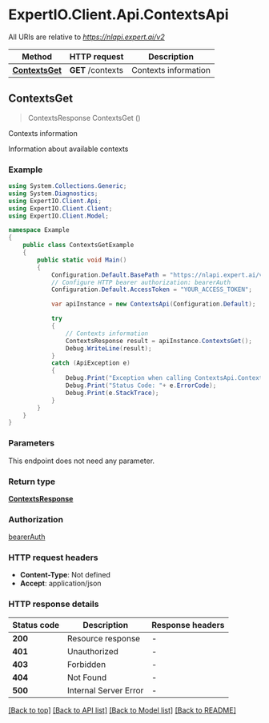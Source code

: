 # ExpertIO.Client.Api.ContextsApi

All URIs are relative to *https://nlapi.expert.ai/v2*

Method | HTTP request | Description
------------- | ------------- | -------------
[**ContextsGet**](ContextsApi.md#contextsget) | **GET** /contexts | Contexts information



## ContextsGet

> ContextsResponse ContextsGet ()

Contexts information

Information about available contexts

### Example

```csharp
using System.Collections.Generic;
using System.Diagnostics;
using ExpertIO.Client.Api;
using ExpertIO.Client.Client;
using ExpertIO.Client.Model;

namespace Example
{
    public class ContextsGetExample
    {
        public static void Main()
        {
            Configuration.Default.BasePath = "https://nlapi.expert.ai/v2";
            // Configure HTTP bearer authorization: bearerAuth
            Configuration.Default.AccessToken = "YOUR_ACCESS_TOKEN";

            var apiInstance = new ContextsApi(Configuration.Default);

            try
            {
                // Contexts information
                ContextsResponse result = apiInstance.ContextsGet();
                Debug.WriteLine(result);
            }
            catch (ApiException e)
            {
                Debug.Print("Exception when calling ContextsApi.ContextsGet: " + e.Message );
                Debug.Print("Status Code: "+ e.ErrorCode);
                Debug.Print(e.StackTrace);
            }
        }
    }
}
```

### Parameters

This endpoint does not need any parameter.

### Return type

[**ContextsResponse**](ContextsResponse.md)

### Authorization

[bearerAuth](../README.md#bearerAuth)

### HTTP request headers

- **Content-Type**: Not defined
- **Accept**: application/json

### HTTP response details
| Status code | Description | Response headers |
|-------------|-------------|------------------|
| **200** | Resource response |  -  |
| **401** | Unauthorized |  -  |
| **403** | Forbidden |  -  |
| **404** | Not Found |  -  |
| **500** | Internal Server Error |  -  |

[[Back to top]](#)
[[Back to API list]](../README.md#documentation-for-api-endpoints)
[[Back to Model list]](../README.md#documentation-for-models)
[[Back to README]](../README.md)

